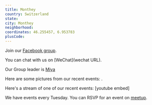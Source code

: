 ```yaml
---
title: Monthey
country: Switzerland
state: 
city: Monthey
neighborhood: 
coordinates: 46.255457, 6.953783
plusCode:
---
```

Join our [Facebook group](https://www.facebook.com/groups/free.code.camp.monthey).

You can chat with us on [WeChat](wechat URL).

Our Group leader is [Miya](freecodecamp.org/miya)

Here are some pictures from our recent events:
![]().

Here's a stream of one of our recent events:
[youtube embed]

We have events every Tuesday. You can RSVP for an event on [meetup](meetupurl).
